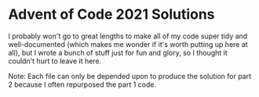 # Advent of Code 2021 Solutions

I probably won't go to great lengths to make all of my code super tidy and well-documented (which makes me wonder
if it's worth putting up here at all), but I wrote a bunch of stuff just for fun and glory, so I thought it couldn't
hurt to leave it here.

Note: Each file can only be depended upon to produce the solution for part 2 because I often repurposed the part 1 code.
